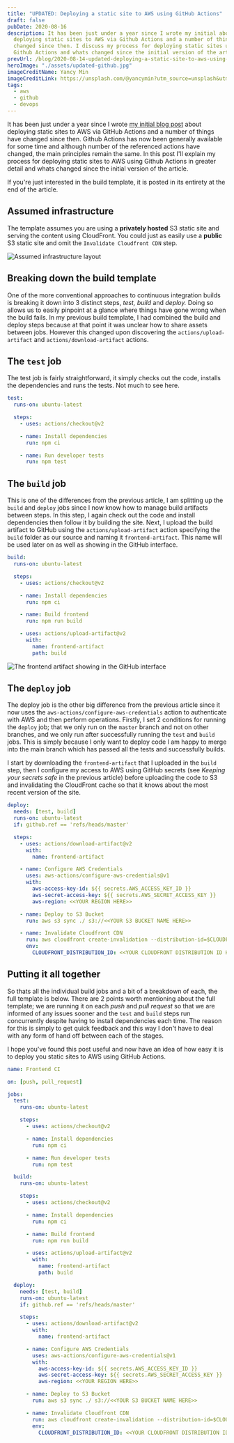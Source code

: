 ```yaml
---
title: "UPDATED: Deploying a static site to AWS using GitHub Actions"
draft: false
pubDate: 2020-08-16
description: It has been just under a year since I wrote my initial about
  deploying static sites to AWS via Github Actions and a number of things have
  changed since then. I discuss my process for deploying static sites using
  Github Actions and whats changed since the initial version of the article.
prevUrl: /blog/2020-08-14-updated-deploying-a-static-site-to-aws-using-github-actions/
heroImage: "./assets/updated-github.jpg"
imageCreditName: Yancy Min
imageCreditLink: https://unsplash.com/@yancymin?utm_source=unsplash&utm_medium=referral&utm_content=creditCopyText
tags:
  - aws
  - github
  - devops
---
```


It has been just under a year since I wrote [my initial blog post](https://www.timveletta.com/blog/2020-07-08-deploying-a-static-site-to-aws-using-github-actions/) about deploying static sites to AWS via GitHub Actions and a number of things have changed since then. Github Actions has now been generally available for some time and although number of the referenced actions have changed, the main principles remain the same. In this post I'll explain my process for deploying static sites to AWS using Github Actions in greater detail and whats changed since the initial version of the article.

If you're just interested in the build template, it is posted in its entirety at the end of the article.

## Assumed infrastructure

The template assumes you are using a **privately hosted** S3 static site and serving the content using CloudFront. You could just as easily use a **public** S3 static site and omit the `Invalidate Cloudfront CDN` step.

![Assumed infrastructure layout](./assets/blank-wireframe.png "Assumed infrastructure layout")

## Breaking down the build template

One of the more conventional approaches to continuous integration builds is breaking it down into 3 distinct steps, _test, build_ and _deploy._ Doing so allows us to easily pinpoint at a glance where things have gone wrong when the build fails. In my previous build template, I had combined the build and deploy steps because at that point it was unclear how to share assets between jobs. However this changed upon discovering the `actions/upload-artifact` and `actions/download-artifact` actions.

## The `test` job

The test job is fairly straightforward, it simply checks out the code, installs the dependencies and runs the tests. Not much to see here.

```yaml
test:
  runs-on: ubuntu-latest

  steps:
    - uses: actions/checkout@v2

    - name: Install dependencies
      run: npm ci

    - name: Run developer tests
      run: npm test
```

## The `build` job

This is one of the differences from the previous article, I am splitting up the `build` and `deploy` jobs since I now know how to manage build artifacts between steps. In this step, I again check out the code and install dependencies then follow it by building the site. Next, I upload the build artifact to GitHub using the `actions/upload-artifact` action specifying the `build` folder as our source and naming it `frontend-artifact`. This name will be used later on as well as showing in the GitHub interface.

```yaml
build:
  runs-on: ubuntu-latest

  steps:
    - uses: actions/checkout@v2

    - name: Install dependencies
      run: npm ci

    - name: Build frontend
      run: npm run build

    - uses: actions/upload-artifact@v2
      with:
        name: frontend-artifact
        path: build
```

![The frontend artifact showing in the GitHub interface](./assets/screen-shot-2020-08-16-at-2.48.05-pm.png "The frontend artifact showing in the GitHub interface")

## The `deploy` job

The deploy job is the other big difference from the previous article since it now uses the `aws-actions/configure-aws-credentials` action to authenticate with AWS and then perform operations. Firstly, I set 2 conditions for running the `deploy` job; that we only run on the `master` branch and not on other branches, and we only run after successfully running the `test` and `build` jobs. This is simply because I only want to deploy code I am happy to merge into the main branch which has passed all the tests and successfully builds.

I start by downloading the `frontend-artifact` that I uploaded in the `build` step, then I configure my access to AWS using GitHub secrets (see _Keeping your secrets safe_ in the previous article) before uploading the code to S3 and invalidating the CloudFront cache so that it knows about the most recent version of the site.

```yaml
deploy:
  needs: [test, build]
  runs-on: ubuntu-latest
  if: github.ref == 'refs/heads/master'

  steps:
    - uses: actions/download-artifact@v2
      with:
        name: frontend-artifact

    - name: Configure AWS Credentials
      uses: aws-actions/configure-aws-credentials@v1
      with:
        aws-access-key-id: ${{ secrets.AWS_ACCESS_KEY_ID }}
        aws-secret-access-key: ${{ secrets.AWS_SECRET_ACCESS_KEY }}
        aws-region: <<YOUR REGION HERE>>

    - name: Deploy to S3 Bucket
      run: aws s3 sync ./ s3://<<YOUR S3 BUCKET NAME HERE>>

    - name: Invalidate Cloudfront CDN
      run: aws cloudfront create-invalidation --distribution-id=$CLOUDFRONT_DISTRIBUTION_ID --paths '/*'
      env:
        CLOUDFRONT_DISTRIBUTION_ID: <<YOUR CLOUDFRONT DISTRIBUTION ID HERE>>
```

## Putting it all together

So thats all the individual build jobs and a bit of a breakdown of each, the full template is below. There are 2 points worth mentioning about the full template; we are running it on each _push_ and _pull request_ so that we are informed of any issues sooner and the `test` and `build` steps run concurrently despite having to install dependencies each time. The reason for this is simply to get quick feedback and this way I don't have to deal with any form of hand off between each of the stages.

I hope you've found this post useful and now have an idea of how easy it is to deploy you static sites to AWS using GitHub Actions.

```yaml
name: Frontend CI

on: [push, pull_request]

jobs:
  test:
    runs-on: ubuntu-latest

    steps:
      - uses: actions/checkout@v2

      - name: Install dependencies
        run: npm ci

      - name: Run developer tests
        run: npm test

  build:
    runs-on: ubuntu-latest

    steps:
      - uses: actions/checkout@v2

      - name: Install dependencies
        run: npm ci

      - name: Build frontend
        run: npm run build

      - uses: actions/upload-artifact@v2
        with:
          name: frontend-artifact
          path: build

  deploy:
    needs: [test, build]
    runs-on: ubuntu-latest
    if: github.ref == 'refs/heads/master'

    steps:
      - uses: actions/download-artifact@v2
        with:
          name: frontend-artifact

      - name: Configure AWS Credentials
        uses: aws-actions/configure-aws-credentials@v1
        with:
          aws-access-key-id: ${{ secrets.AWS_ACCESS_KEY_ID }}
          aws-secret-access-key: ${{ secrets.AWS_SECRET_ACCESS_KEY }}
          aws-region: <<YOUR REGION HERE>>

      - name: Deploy to S3 Bucket
        run: aws s3 sync ./ s3://<<YOUR S3 BUCKET NAME HERE>>

      - name: Invalidate Cloudfront CDN
        run: aws cloudfront create-invalidation --distribution-id=$CLOUDFRONT_DISTRIBUTION_ID --paths '/*'
        env:
          CLOUDFRONT_DISTRIBUTION_ID: <<YOUR CLOUDFRONT DISTRIBUTION ID HERE>>
```
